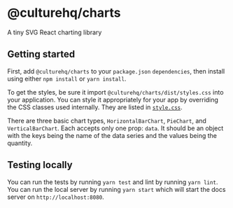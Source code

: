 # @culturehq/charts

A tiny SVG React charting library

## Getting started

First, add `@culturehq/charts` to your `package.json` `dependencies`, then install using either `npm install` or `yarn install`.

To get the styles, be sure it import `@culturehq/charts/dist/styles.css` into your application. You can style it appropriately for your app by overriding the CSS classes used internally. They are listed in [`style.css`](src/style.css).

There are three basic chart types, `HorizontalBarChart`, `PieChart`, and `VerticalBarChart`. Each accepts only one prop: `data`. It should be an object with the keys being the name of the data series and the values being the quantity.

## Testing locally

You can run the tests by running `yarn test` and lint by running `yarn lint`. You can run the local server by running `yarn start` which will start the docs server on `http://localhost:8080`.
